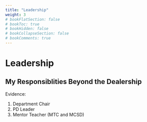 ```yaml
---
title: "Leadership"
weight: 3
# bookFlatSection: false
# bookToc: true
# bookHidden: false
# bookCollapseSection: false
# bookComments: true
---
```

# Leadership

## My Responsiblities Beyond the Dealership

Evidence:
1. Department Chair
2. PD Leader
3. Mentor Teacher (MTC and MCSD)
